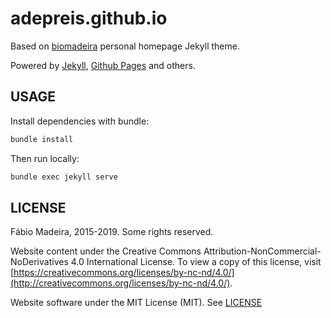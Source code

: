 # adepreis.github.io

Based on [biomadeira](https://biomadeira.github.io) personal homepage Jekyll theme.

Powered by [Jekyll](http://jekyllrb.com/), [Github Pages](https://pages.github.com/) and others.


## USAGE

Install dependencies with bundle:
```bash
bundle install
```

Then run locally:

```bash
bundle exec jekyll serve
```

## LICENSE

Fábio Madeira, 2015-2019. Some rights reserved.

Website content under the Creative Commons Attribution-NonCommercial-NoDerivatives 4.0 
International License. To view a copy of this license, 
visit [https://creativecommons.org/licenses/by-nc-nd/4.0/](http://creativecommons.org/licenses/by-nc-nd/4.0/).

Website software under the MIT License (MIT). See [LICENSE](LICENSE.md)
